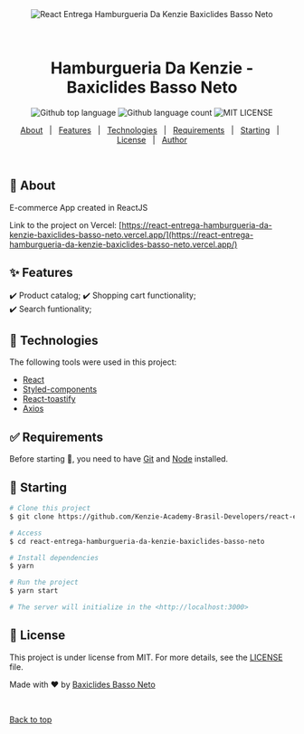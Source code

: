 <div align="center" id="top"> 
  <img src="./.github/app.gif" alt="React Entrega Hamburgueria Da Kenzie Baxiclides Basso Neto" />

&#xa0;

</div>

<h1 align="center">Hamburgueria Da Kenzie - Baxiclides Basso Neto</h1>

<p align="center">
  <img alt="Github top language" src="https://img.shields.io/github/languages/top/Kenzie-Academy-Brasil-Developers/react-entrega-hamburgueria-da-kenzie-baxiclides-basso-neto?color=56BEB8">

  <img alt="Github language count" src="https://img.shields.io/github/languages/count/Kenzie-Academy-Brasil-Developers/react-entrega-hamburgueria-da-kenzie-baxiclides-basso-neto?color=56BEB8">

  <img alt="MIT LICENSE" src="https://img.shields.io/github/license/Kenzie-Academy-Brasil-Developers/react-entrega-hamburgueria-da-kenzie-baxiclides-basso-neto?color=56BEB8">

<p align="center">
  <a href="#dart-about">About</a> &#xa0; | &#xa0; 
  <a href="#sparkles-features">Features</a> &#xa0; | &#xa0;
  <a href="#rocket-technologies">Technologies</a> &#xa0; | &#xa0;
  <a href="#white_check_mark-requirements">Requirements</a> &#xa0; | &#xa0;
  <a href="#checkered_flag-starting">Starting</a> &#xa0; | &#xa0;
  <a href="#memo-license">License</a> &#xa0; | &#xa0;
  <a href="https://github.com/baxiclides-basso-neto" target="_blank">Author</a>
</p>

<br>

## :dart: About

E-commerce App created in ReactJS

Link to the project on Vercel: [https://react-entrega-hamburgueria-da-kenzie-baxiclides-basso-neto.vercel.app/](https://react-entrega-hamburgueria-da-kenzie-baxiclides-basso-neto.vercel.app/)



## :sparkles: Features

:heavy_check_mark: Product catalog;
:heavy_check_mark: Shopping cart functionality;\
:heavy_check_mark: Search funtionality;

## :rocket: Technologies

The following tools were used in this project:

- [React](https://pt-br.reactjs.org/)
- [Styled-components](https://styled-components.com/)
- [React-toastify](https://fkhadra.github.io/react-toastify/introduction)
- [Axios](https://axios-http.com/ptbr/docs/intro)

## :white_check_mark: Requirements

Before starting :checkered_flag:, you need to have [Git](https://git-scm.com) and [Node](https://nodejs.org/en/) installed.

## :checkered_flag: Starting

```bash
# Clone this project
$ git clone https://github.com/Kenzie-Academy-Brasil-Developers/react-entrega-hamburgueria-da-kenzie-baxiclides-basso-neto

# Access
$ cd react-entrega-hamburgueria-da-kenzie-baxiclides-basso-neto

# Install dependencies
$ yarn

# Run the project
$ yarn start

# The server will initialize in the <http://localhost:3000>
```

## :memo: License

This project is under license from MIT. For more details, see the [LICENSE](license) file.

Made with :heart: by <a href="https://github.com/baxiclides-basso-neto" target="_blank">Baxiclides Basso Neto</a>

&#xa0;

<a href="#top">Back to top</a>
